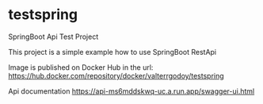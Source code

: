 # testspring
SpringBoot Api Test Project

This project is a simple example how to use SpringBoot RestApi

Image is published on Docker Hub in the url:
https://hub.docker.com/repository/docker/valterrgodoy/testspring

Api documentation https://api-ms6mddskwq-uc.a.run.app/swagger-ui.html


